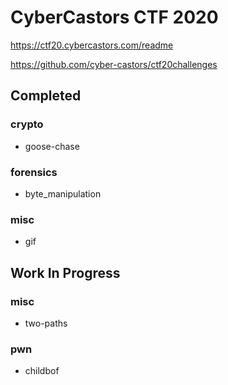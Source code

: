 # CyberCastors CTF 2020

https://ctf20.cybercastors.com/readme

https://github.com/cyber-castors/ctf20challenges

## Completed

### crypto

 - goose-chase

### forensics

 - byte_manipulation

### misc

 - gif

## Work In Progress

### misc

 - two-paths

### pwn

 - childbof

